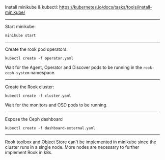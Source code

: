 Install minikube & kubectl: https://kubernetes.io/docs/tasks/tools/install-minikube/

---

Start minikube:

```
minikube start
```

---

Create the rook pod operators:
```
kubectl create -f operator.yaml
```
Wait for the Agent, Operator and Discover pods to be running in the `rook-ceph-system` namespace.

---

Create the Rook cluster:
```
kubectl create -f cluster.yaml
```
Wait for the monitors and OSD pods to be running.

---

Expose the Ceph dashboard
```
kubectl create -f dashboard-external.yaml
```

---

Rook toolbox and Object Store can't be implemented in minikube since the cluster runs in a single node. More nodes are necessary to further implement Rook in k8s.
